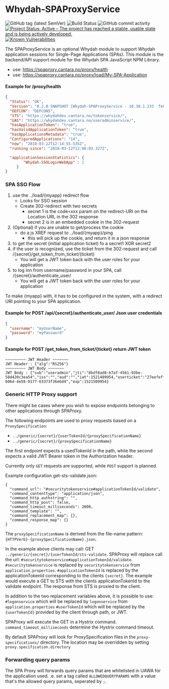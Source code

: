 # Whydah-SPAProxyService

![GitHub tag (latest SemVer)](https://img.shields.io/github/v/tag/Cantara/Whydah-SPAProxyService) ![Build Status](https://jenkins.quadim.ai/buildStatus/icon?job=Whydah-SPAProxyService) ![GitHub commit activity](https://img.shields.io/github/commit-activity/y/Cantara/Whydah-SPAProxyService) [![Project Status: Active – The project has reached a stable, usable state and is being actively developed.](http://www.repostatus.org/badges/latest/active.svg)](http://www.repostatus.org/#active)  [![Known Vulnerabilities](https://snyk.io/test/github/Cantara/Whydah-SPAProxyService/badge.svg)](https://snyk.io/test/github/Cantara/Whydah-SPAProxyService)


The SPAProxyService is an optional Whydah module to support Whydah application sessions for Single-Page Applications (SPAs).
This module is the backend/API support module for the Whydah SPA JavaScript NPM Library.


* use:  https://spaproxy.cantara.no/proxy/health
* use:  https://spaproxy.cantara.no/proxy/load/My-SPA-Application


#### Example for /proxy/health 
```json
{
  "Status": "OK",
  "Version": "0.2.8-SNAPSHOT [Whydah-SPAProxyService - 10.30.1.233  fe80:0:0:0:cfc:f5ff:fedd:1770%eth0  10.30.1.233  0:0:0:0:0:0:0:1%lo  127.0.0.1]",
  "DEFCON": "DEFCON5",
  "STS": "https://whydahdev.cantara.no/tokenservice/",
  "UAS": "https://whydahdev.cantara.no/useradminservice/",
  "hasApplicationToken": "true",
  "hasValidApplicationToken": "true",
  "hasApplicationsMetadata": "true",
  "ConfiguredApplications": "14",
  "now": "2018-03-12T12:14:55.535Z",
  "running since": "2018-03-12T12:06:03.327Z",

  "applicationSessionStatistics": {
        "Whydah-SSOLoginWebApp" : 2 
     }
}
```

### SPA SSO Flow 

1. use the ../load/{myapp} redirect flow
    * Looks for SSO session
    * Create 302-redirect with two secrets
      * secret 1 is the code=xxx param on the redirect-URI on the Location URL in the 302 response
      * secret 2 is in an embedded cookie in the 302-request
2. (Optional) if you are unable to get/process the cookie
    * do a js XREF request to  ../load/{myapp}/ping
      * this will pick up the cookie, and return it in a json response
3. to get the secret (initial application ticket) fo a secret1 XOR secret2
4. if the user is recognized, use the ticket from the 302-request and call /{secret}/get_token_from_ticket/{ticket}
    * You will get a JWT token back with the user roles for your application
5. to log inn from username/password in your SPA, call /{secret}/authenticate_user/
    * You will get a JWT token back with the user roles for your application
 
 
To make {myapp} with, it has to be configured in the system, with a redirect URI pointing to your SPA application.
 
#### Example for POST /api/{secret}/authenticate_user/  Json user credentials
```json
{
  "username": "myUserName",
  "password": "myPassword"
}
```

#### Example for POST /get_token_from_ticket/{ticket}   return JWT token
```text
~~~~~~~~~ JWT Header ~~~~~~~
JWT Header : {"alg":"RS256"}
~~~~~~~~~ JWT Body ~~~~~~~
JWT Body : {"sub":"useradmin","jti":"8bdf8ad8-b7af-4561-93be-58d420c3ea54","iss":"","aud":"","iat":1521489954,"userticket":"27eefeff-606d-4e58-9177-63373f36e6d4","exp":1521509954}
```

### Generic HTTP Proxy support
There might be cases where you wish to expose endpoints belonging to other applications through SPAProxy.

The following endpoints are used to proxy requests based on a `ProxySpecification`:
 * `../generic/{secret}/{userTokenId/{proxySpecificationName}`
 * `../generic/{secret}/{proxySpecificationName}`

The first endpoint expects a usedTokenId in the path, while the second expects a valid JWT Bearer token in the Authorization header.

Currently only `GET` requests are supported, while `POST` support is planned.

Example configuration get-sts-validate.json:

```
{
  "command_url": "#securitytokenservice#applicationTokenId/validate",
  "command_contenttype": "application/json",
  "command_http_authstring": "",
  "command_http_post": false,
  "command_timeout_milliseconds": 2000,
  "command_template": "",
  "command_replacement_map": {},
  "command_response_map": {}
}
```

The `proxySpecificationName` is derived from the file-name pattern: `{HTTPVerb}-{proxySpecificationName}.json`.

In the example above clients may call: GET `../generic/{secret}/{userTokenId/sts-validate`.
SPAProxy will replace call the url: `#securitytokenservice#applicationTokenId/validate`.
`#securitytokenservice` is replaced by `securitytokenservice` from `application.properties`.
`#applicationTokenId` is replaced by the applicationTokenId corresponding to the clients `{secret}`.
The example would execute a GET to STS with the clients applicationTokenId to the validate endpoint.
The response from STS is proxied to the client.


In addition to the two replacement variables above, it is possible to use:
`#logonservice` which will be replaced by `logonservice` from `application.properties`
`#userTokenId` which will be replaced by the `{userTokenId}` provided by the client through path, or JWT.

SPAProxy will execute the GET in a Hystrix command. `command_timeout_milliseconds` determine the Hystrix command timeout.

By default SPAProxy will look for ProxySpecification files in the `proxy-specifications/` directory.
The location may be overridden by setting `proxy.specification.directory`


### Forwarding query params
The SPA Proxy will forwards query params that are whitelisted in UAWA for the application used.
.e. set a tag called `ALLOWEDQUERYPARAMS` with a value that's the allowed query params, seperated by `;`.
